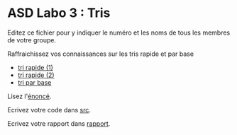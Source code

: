 # ASD Labo 3 : Tris

Editez ce fichier pour y indiquer le numéro et les noms de tous les membres de votre groupe.

Raffraichissez vos connaissances sur les tris rapide et par base 
 * [tri rapide (1)](https://youtu.be/xGl-VBmKr2E)
 * [tri rapide (2)](https://youtu.be/0sZIuljHSA4)
 * [tri par base](https://youtu.be/PRCFq2LBEk8)

Lisez l'[énoncé](enonce). 

Ecrivez votre code dans [src](src).

Ecrivez votre rapport dans [rapport](rapport).